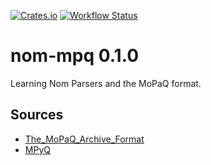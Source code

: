[![Crates.io](https://img.shields.io/crates/v/nom-mpq.svg)](https://crates.io/crates/nom-mpq)
[![Workflow Status](https://github.com/sebosp/nom-mpq/workflows/Rust/badge.svg)](https://github.com/sebosp/nom-mpq/actions?query=workflow%3A%22Rust%22)

# nom-mpq 0.1.0
Learning Nom Parsers and the MoPaQ format.

## Sources
- [The_MoPaQ_Archive_Format](https://web.archive.org/web/20120222093346/http://wiki.devklog.net/index.php?title=The_MoPaQ_Archive_Format)
- [MPyQ](https://github.com/arkx/mpyq/)
